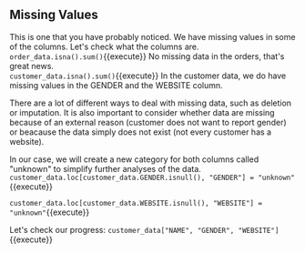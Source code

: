 ## Missing Values

This is one that you have probably noticed. We have missing values in some of the columns. Let's check what the columns are.<br>
`order_data.isna().sum()`{{execute}}
No missing data in the orders, that's great news.<br>
`customer_data.isna().sum()`{{execute}}
In the customer data, we do have missing values in the GENDER and the WEBSITE column.<br>

There are a lot of different ways to deal with missing data, such as deletion or imputation. It is also important to consider whether data are missing because of an external reason (customer does not want to report gender) or beacause the data simply does not exist (not every customer has a website).<br>

In our case, we will create a new category for both columns called "unknown" to simplify further analyses of the data.<br>
`customer_data.loc[customer_data.GENDER.isnull(), "GENDER"] = "unknown"`{{execute}}

`customer_data.loc[customer_data.WEBSITE.isnull(), "WEBSITE"] = "unknown"`{{execute}}

Let's check our progress:
`customer_data["NAME", "GENDER", "WEBSITE"]`{{execute}}